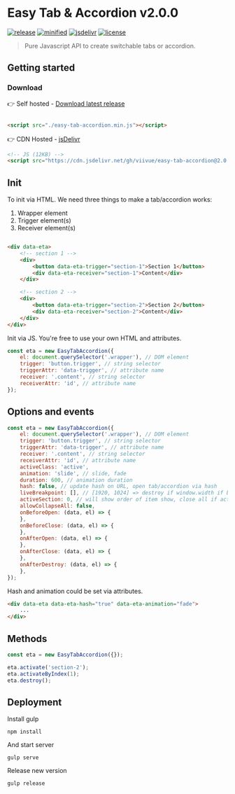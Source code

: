 # Easy Tab & Accordion v2.0.0

[![release](https://badgen.net/github/release/viivue/easy-tab-accordion/)](https://github.com/viivue/easy-tab-accordion/releases/latest)
[![minified](https://badgen.net/badge/minified/7KB/cyan)](https://www.jsdelivr.com/package/gh/viivue/easy-tab-accordion)
[![jsdelivr](https://data.jsdelivr.com/v1/package/gh/viivue/easy-tab-accordion/badge?style=rounded)](https://www.jsdelivr.com/package/gh/viivue/easy-tab-accordion)
[![license](https://badgen.net/github/license/viivue/easy-tab-accordion/)](https://github.com/viivue/easy-tab-accordion/blob/main/LICENSE)

> Pure Javascript API to create switchable tabs or accordion.

## Getting started

### Download

👉 Self hosted - [Download latest release](https://github.com/viivue/easy-tab-accordion/releases/latest)

```html

<script src="./easy-tab-accordion.min.js"></script>
```

👉 CDN Hosted - [jsDelivr](https://www.jsdelivr.com/package/gh/viivue/easy-tab-accordion)

```html
<!-- JS (12KB) -->
<script src="https://cdn.jsdelivr.net/gh/viivue/easy-tab-accordion@2.0.0/dist/easy-tab-accordion.min.js"></script>
```

## Init

To init via HTML. We need three things to make a tab/accordion works:

1. Wrapper element
2. Trigger element(s)
3. Receiver element(s)

```html

<div data-eta>
    <!-- section 1 -->
    <div>
        <button data-eta-trigger="section-1">Section 1</button>
        <div data-eta-receiver="section-1">Content</div>
    </div>

    <!-- section 2 -->
    <div>
        <button data-eta-trigger="section-2">Section 2</button>
        <div data-eta-receiver="section-2">Content</div>
    </div>
</div>
```

Init via JS. You're free to use your own HTML and attributes.

```js
const eta = new EasyTabAccordion({
    el: document.querySelector('.wrapper'), // DOM element
    trigger: 'button.trigger', // string selector
    triggerAttr: 'data-trigger', // attribute name
    receiver: '.content', // string selector
    receiverAttr: 'id', // attribute name
});
```

## Options and events

```js
const eta = new EasyTabAccordion({
    el: document.querySelector('.wrapper'), // DOM element
    trigger: 'button.trigger', // string selector
    triggerAttr: 'data-trigger', // attribute name
    receiver: '.content', // string selector
    receiverAttr: 'id', // attribute name
    activeClass: 'active',
    animation: 'slide', // slide, fade
    duration: 600, // animation duration
    hash: false, // update hash on URL, open tab/accordion via hash
    liveBreakpoint: [], // [1920, 1024] => destroy if window.width if bigger than 1920 or less than 1024
    activeSection: 0, // will show order of item show, close all if activeSection < 0 or activeSection >= length item
    allowCollapseAll: false,
    onBeforeOpen: (data, el) => {
    },
    onBeforeClose: (data, el) => {
    },
    onAfterOpen: (data, el) => {
    },
    onAfterClose: (data, el) => {
    },
    onAfterDestroy: (data, el) => {
    },
});
```

Hash and animation could be set via attributes.

```html
<div data-eta data-eta-hash="true" data-eta-animation="fade">
    ...
</div>
```

## Methods

```js
const eta = new EasyTabAccordion({});

eta.activate('section-2');
eta.activateByIndex(1);
eta.destroy();
```

## Deployment

Install gulp

```shell
npm install
```

And start server

```shell
gulp serve
```

Release new version

```shell
gulp release
```
